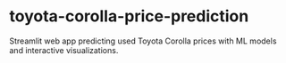 # toyota-corolla-price-prediction
Streamlit web app predicting used Toyota Corolla prices with ML models and interactive visualizations.
